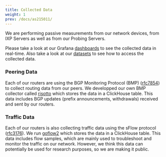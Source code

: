 ```yaml
---
title: Collected Data
weight: 1
prev: /docs/as215011/
---
```


We are performing passive measurements from our network devices, from IXP Servers as well as from our Probing Servers.

Please take a look at our Grafana [dashboards](https://grafana.nxthdr.dev) to see the collected data in real-time. Also take a look at our [datasets](/docs/datasets/) to see how to access the collected data.

### Peering Data

Each of our routers are using the BGP Monitoring Protocol (BMP) ([rfc7854](https://tools.ietf.org/html/rfc7854)) to collect routing data from our peers. We developped our own BMP collector called [risotto](https://github.com/nxthdr/risotto) which stores the data in a ClickHouse table.
This data includes BGP updates (prefix announcements, withdrawals) received and sent by our routers.

### Traffic Data

Each of our routers is also collecting traffic data using the sFlow protocol ([rfc3176](https://tools.ietf.org/html/rfc3176)). We run [goflow2](https://github.com/netsampler/goflow2) which stores the data in a ClickHouse table.
This data includes flow samples, which are mainly used to troubleshoot and monitor the traffic on our network. However, we think this data can potentially be used for research purposes, so we are making it public.
